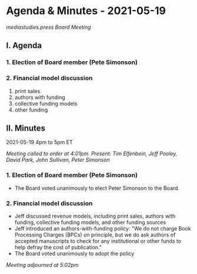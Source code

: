 # Agenda & Minutes - 2021-05-19

*mediastudies.press Board Meeting*

## I. Agenda

### 1. Election of Board member (Pete Simonson)

### 2. Financial model discussion 

1. print sales
2. authors with funding
3. collective funding models
4. other funding


## II. Minutes

2021-05-19 4pm to 5pm ET

*Meeting called to order at 4:01pm. Present: Tim Elfenbein, Jeff Pooley, David Park, John Sullivan, Peter Simonson*

### 1. Election of Board member (Pete Simonson)

* The Board voted unanimously to elect Peter Simonson to the Board.

### 2. Financial model discussion 

* Jeff discussed revenue models, including print sales, authors with funding, collective funding models, and other funding sources
* Jeff introduced an authors-with-funding policy: "We do not charge Book Processing Charges (BPCs) on principle, but we do ask authors of accepted manuscripts to check for any institutional or other funds to help defray the cost of publication."
* The Board voted unanimously to adopt the policy

*Meeting adjourned at 5:02pm*
